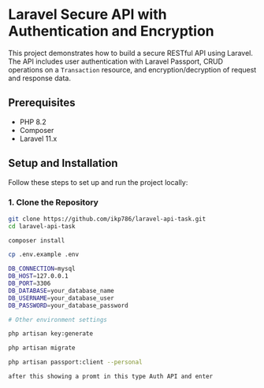 # Laravel Secure API with Authentication and Encryption

This project demonstrates how to build a secure RESTful API using Laravel. The API includes user authentication with Laravel Passport, CRUD operations on a `Transaction` resource, and encryption/decryption of request and response data.

## Prerequisites

- PHP 8.2
- Composer
- Laravel 11.x

## Setup and Installation

Follow these steps to set up and run the project locally:

### 1. Clone the Repository

```bash
git clone https://github.com/ikp786/laravel-api-task.git
cd laravel-api-task

composer install

cp .env.example .env

DB_CONNECTION=mysql
DB_HOST=127.0.0.1
DB_PORT=3306
DB_DATABASE=your_database_name
DB_USERNAME=your_database_user
DB_PASSWORD=your_database_password

# Other environment settings

php artisan key:generate

php artisan migrate

php artisan passport:client --personal

after this showing a promt in this type Auth API and enter
